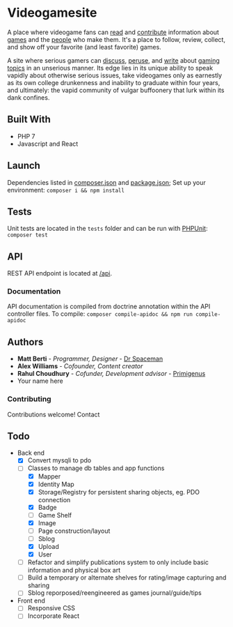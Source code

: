 # Videogamesite

A place where videogame fans can [read](http://videogamin.squarehaven.com/content/Special:featured "featured Videogam.incyclopedia content") and [contribute](http://videogamin.squarehaven.com/content/Special:new "create a new Videogam.incyclopedia article") information about [games](http://videogamin.squarehaven.com/games) and the [people](http://videogamin.squarehaven.com/people) who make them. It's a place to follow, review, collect, and show off your favorite (and least favorite) games.

A site where serious gamers can [discuss](http://videogamin.squarehaven.com/forums "Videogam.in Message Forums of Death!!!"), [peruse](http://videogamin.squarehaven.com/posts/ "Videogam.in Sblog: videogame news & blogs"), and [write](http://videogamin.squarehaven.com/posts/manage.php?action=newpost "Create a new Sblog post") about [gaming topics](http://videogamin.squarehaven.com/posts/topics/ "Videogame topics") in an unserious manner. Its edge lies in its unique ability to speak vapidly about otherwise serious issues, take videogames only as earnestly as its own college drunkenness and inability to graduate within four years, and ultimately: the vapid community of vulgar buffoonery that lurk within its dank confines.

## Built With

* PHP 7
* Javascript and React

## Launch

Dependencies listed in [composer.json](composer.json) and [package.json](package.json); Set up your environment: `composer i && npm install`

## Tests

Unit tests are located in the `tests` folder and can be run with [PHPUnit](https://phpunit.de/): `composer test`

## API

REST API endpoint is located at [/api](/api).

### Documentation

API documentation is compiled from doctrine annotation within the API controller files. To compile: `composer compile-apidoc && npm run compile-apidoc`

## Authors

* **Matt Berti** - *Programmer, Designer* - [Dr Spaceman](https://github.com/dr-spaceman)
* **Alex Williams** - *Cofounder, Content creator*
* **Rahul Choudhury** - *Cofunder, Development advisor* - [Primigenus](https://github.com/Primigenus)
* Your name here

### Contributing

Contributions welcome! Contact 

## Todo

* Back end
    * [x] Convert mysqli to pdo
    * [ ] Classes to manage db tables and app functions
        * [x] Mapper
        * [x] Identity Map
        * [x] Storage/Registry for persistent sharing objects, eg. PDO connection
        * [x] Badge
        * [ ] Game Shelf
        * [x] Image
        * [ ] Page construction/layout
        * [ ] Sblog
        * [x] Upload
        * [x] User
    * [ ] Refactor and simplify publications system to only include basic information and physical box art
    * [ ] Build a temporary or alternate shelves for rating/image capturing and sharing
    * [ ] Sblog reporposed/reengineered as games journal/guide/tips 
* Front end
    * [ ] Responsive CSS
    * [ ] Incorporate React
